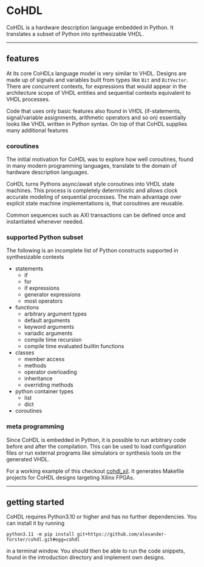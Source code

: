 # CoHDL

CoHDL is a hardware description language embedded in Python. It translates a subset of Python into synthesizable VHDL.

---
## features

At its core CoHDLs language model is very similar to VHDL. Designs are made up of signals and variables built from types like `Bit` and `BitVector`. There are concurrent contexts, for expressions that would appear in the architecture scope of VHDL entities and sequential contexts equivalent to VHDL processes.

Code that uses only basic features also found in VHDL (if-statements, signal/variable assignments, arithmetic operators and so on) essentially looks like VHDL written in Python syntax. On top of that CoHDL supplies many additional features


### coroutines

The initial motivation for CoHDL was to explore how well coroutines, found in many modern programming languages, translate to the domain of hardware description languages.

CoHDL turns Pythons async/await style coroutines into VHDL state machines. This process is completely deterministic and allows clock accurate modeling of sequential processes. The main advantage over explicit state machine implementations is, that coroutines are reusable.

Common sequences such as AXI transactions can be defined once and instantiated whenever needed.

### supported Python subset

The following is an incomplete list of Python constructs supported in synthesizable contexts

* statements
    * if
    * for
    * if expressions
    * generator expressions
    * most operators
* functions
    * arbitrary argument types
    * default arguments
    * keyword arguments
    * variadic arguments
    * compile time recursion
    * compile time evaluated builtin functions
* classes
    * member access
    * methods
    * operator overloading
    * inheritance
    * overriding methods
* python container types
    * list
    * dict
* coroutines

### meta programming

Since CoHDL is embedded in Python, it is possible to run arbitrary code before and after the compilation. This can be used to load configuration files or run external programs like simulators or synthesis tools on the generated VHDL.

For a working example of this checkout [cohdl_xil](https://github.com/alexander-forster/cohdl_xil). It generates Makefile projects for CoHDL designs targeting Xilinx FPGAs.

---
## getting started

CoHDL requires Python3.10 or higher and has no further dependencies. You can install it by running

```shell
python3.11 -m pip install git+https://github.com/alexander-forster/cohdl.git#egg=cohdl
```

in a terminal window. You should then be able to run the code snippets, found in the introduction directory and implement own designs.
